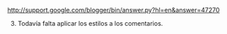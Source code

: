 http://support.google.com/blogger/bin/answer.py?hl=en&answer=47270

3. Todavía falta aplicar los estilos a los comentarios. 

